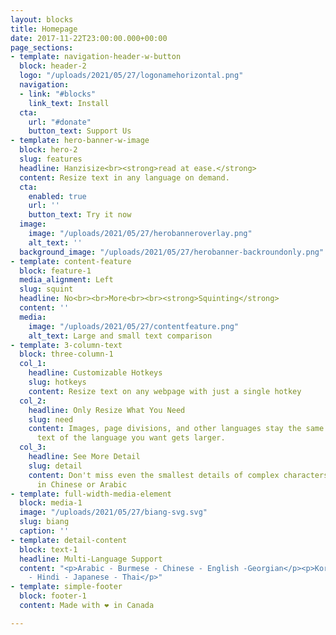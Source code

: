 ```yaml
---
layout: blocks
title: Homepage
date: 2017-11-22T23:00:00.000+00:00
page_sections:
- template: navigation-header-w-button
  block: header-2
  logo: "/uploads/2021/05/27/logonamehorizontal.png"
  navigation:
  - link: "#blocks"
    link_text: Install
  cta:
    url: "#donate"
    button_text: Support Us
- template: hero-banner-w-image
  block: hero-2
  slug: features
  headline: Hanzisize<br><strong>read at ease.</strong>
  content: Resize text in any language on demand.
  cta:
    enabled: true
    url: ''
    button_text: Try it now
  image:
    image: "/uploads/2021/05/27/herobanneroverlay.png"
    alt_text: ''
  background_image: "/uploads/2021/05/27/herobanner-backroundonly.png"
- template: content-feature
  block: feature-1
  media_alignment: Left
  slug: squint
  headline: No<br><br>More<br><br><strong>Squinting</strong>
  content: ''
  media:
    image: "/uploads/2021/05/27/contentfeature.png"
    alt_text: Large and small text comparison
- template: 3-column-text
  block: three-column-1
  col_1:
    headline: Customizable Hotkeys
    slug: hotkeys
    content: Resize text on any webpage with just a single hotkey
  col_2:
    headline: Only Resize What You Need
    slug: need
    content: Images, page divisions, and other languages stay the same size. Only
      text of the language you want gets larger.
  col_3:
    headline: See More Detail
    slug: detail
    content: Don't miss even the smallest details of complex characters like those
      in Chinese or Arabic
- template: full-width-media-element
  block: media-1
  image: "/uploads/2021/05/27/biang-svg.svg"
  slug: biang
  caption: ''
- template: detail-content
  block: text-1
  headline: Multi-Language Support
  content: "<p>Arabic - Burmese - Chinese - English -Georgian</p><p>Korean - Hebrew
    - Hindi - Japanese - Thai</p>"
- template: simple-footer
  block: footer-1
  content: Made with ❤︎ in Canada

---
```

